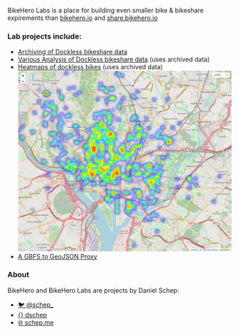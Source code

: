 BikeHero Labs is a place for building even smaller bike & bikeshare expirements than
[bikehero.io](https://bikehero.io) and [share.bikehero.io](https://share.bikehero.io)

### Lab projects include:
 * [Archiving of Dockless bikeshare data](https://github.com/dschep/bikehero-labs/tree/gh-pages/dobi-archiver)
 * [Various Analysis of Dockless bikeshare data](https://labs.bikehero.io/dobi-analysis) (uses archived data)
 * [Heatmaps of dockless bikes](https://labs.bikehero.io/heatmap) (uses archived data)
   ![screenshot of JUMP heatmap](heatmap.png)
 * [A GBFS to GeoJSON Proxy](https://gbfs2geojson.glitch.me/)


### About
BikeHero and BikeHero Labs are projects by Daniel Schep:
 * [🐦 @schep_](https://twitter.com/schep_)
 * [{} dschep](https://github.com/dschep)
 * [🌐 schep.me](https://schep.me)
